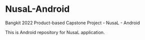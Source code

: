 # NusaL-Android
Bangkit 2022 Product-based Capstone Project - NusaL - Android

This is Android repository for NusaL application.
